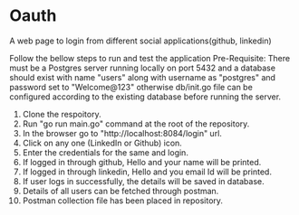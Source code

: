 # Oauth 

A web page to login from different social applications(github, linkedin)

Follow the bellow steps to run and test the application
Pre-Requisite: 
There must be a Postgres server running locally on port 5432 and a database should exist with name "users" along with username as "postgres" and password set to "Welcome@123" otherwise db/init.go file can be configured according to the existing database before running the server. 


1. Clone the respoitory.  
2. Run "go run main.go" command at the root of the repository.
3. In the browser go to "http://localhost:8084/login" url.
4. Click on any one (LinkedIn or Github) icon.
5. Enter the credentials for the same and login.
6. If logged in through github, Hello and your name will be printed.
7. If logged in through linkedin, Hello and you email Id will be printed.
8. If user logs in successfully, the details will be saved in database.
9. Details of all users can be fetched through postman.
10. Postman collection file has been placed in repository.

